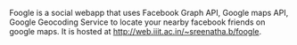 Foogle is a social webapp that uses Facebook Graph API, Google maps API, Google Geocoding Service to locate your nearby facebook friends on google maps. It is hosted at http://web.iiit.ac.in/~sreenatha.b/foogle.
